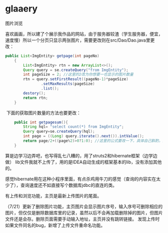 # glaaery
图片浏览


喜欢画画，所以建了个展示我作品的网站，由于服务器较渣（学生服务器，便宜，速度慢）所以一个分页只显示两张图片，需要更改则在src/Dao/Dao.java里更改：
```java
public List<ImgEntity> getpage(int pageNo)
    {
        List<ImgEntity> rtn = new ArrayList<>();
        Query query = se.createQuery("from ImgEntity");
        int pageSize = 2; //这里的2改为你想要一也显示的图片数量
        rtn = query.setFirstResult((pageNo-1)*pageSize)
                .setMaxResults(pageSize)
                .list();
        destory();
        return rtn;
    }
```
  下面的获取图片数量的方法也要更改：
```java
    public int getpagesum(){
        String hql= "select count(*) from ImgEntity";
        Query query=se.createQuery(hql);
        int page = ((Long) query.iterate().next()).intValue();
        return page/2+((page%2)>0?1:0); //这里的公式要改一下，具体自己斟酌，这里会返回一个最后一张图片所在的页数，总图片数除2（每页的数量），如果有余数是1则再加一页。
    }
```
算是边学习边弄吧，也写得乱七八糟的，用了struts2和hibernate框架（边学边做）
lib文件我就不上传了，用的是IDEA自动生成的框架基本的lib，没有添加其他的。

感觉hibernate用在这种小程序里面，有点杀鸡用牛刀的感觉（查询的内容实在太少了），查询速度还不如直接写个数据库jdbc的直连的类。

有上传和浏览功能，主页是最新上传图片的尾面。

（7/21）更新了删除图片功能，主页图片会显示图片序号，输入序号可删除相应的图片，但仅仅是删除数据库里的记录，虽然以后不会再加载删除掉的图片，但图片文件还是会存。删除页面需要手动输入地址，主页并没有跳转链接。
发现上传时如果文件同名的bug，新增了上传文件重命名功能。
